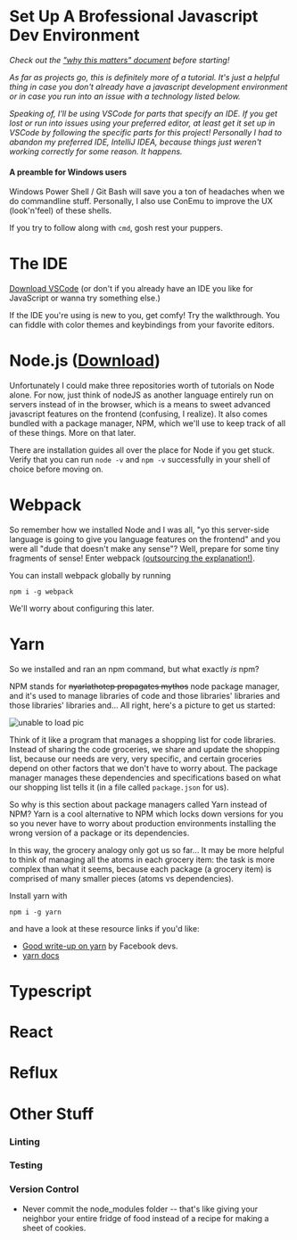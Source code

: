 # Set Up A Brofessional Javascript Dev Environment

*Check out the ["why this matters" document](https://github.com/Hypaethral/javascript-projects/blob/master/environment-setup/why-does-this-matter.md) before starting!*

*As far as projects go, this is definitely more of a tutorial. It's just a helpful thing in case you don't already have a javascript development environment or in case you run into an issue with a technology listed below.*

*Speaking of, I'll be using VSCode for parts that specify an IDE.  If you get lost or run into issues using your preferred editor, at least get it set up in VSCode by following the specific parts for this project!  Personally I had to abandon my preferred IDE, IntelliJ IDEA, because things just weren't working correctly for some reason.  It happens.*

#### A preamble for Windows users
Windows Power Shell / Git Bash will save you a ton of headaches when we do commandline stuff. Personally, I also use ConEmu to improve the UX (look'n'feel) of these shells.

If you try to follow along with `cmd`, gosh rest your puppers.

# The IDE
[Download VSCode](https://code.visualstudio.com/Download) (or don't if you already have an IDE you like for JavaScript or wanna try something else.)

If the IDE you're using is new to you, get comfy! Try the walkthrough.  You can fiddle with color themes and keybindings from your favorite editors.

# Node.js ([Download](https://nodejs.org/en/))
Unfortunately I could make three repositories worth of tutorials on Node alone.  For now, just think of nodeJS as another language entirely run on servers instead of in the browser, which is a means to sweet advanced javascript features on the frontend (confusing, I realize).  It also comes bundled with a package manager, NPM, which we'll use to keep track of all of these things.  More on that later.

There are installation guides all over the place for Node if you get stuck.  Verify that you can run
`node -v` and `npm -v` successfully in your shell of choice before moving on.


# Webpack
So remember how we installed Node and I was all, "yo this server-side language is going to give you language features on the frontend" and you were all "dude that doesn't make any sense"?  Well, prepare for some tiny fragments of sense!  Enter webpack [(outsourcing the explanation!)](https://webpack.js.org/concepts/).

You can install webpack globally by running

`npm i -g webpack`

We'll worry about configuring this later.

# Yarn
So we installed and ran an npm command, but what exactly *is* npm?

NPM stands for ~~nyarlathotep propagates mythos~~ node package manager, and it's used to manage libraries of code and those libraries' libraries and those libraries' libraries and...  All right, here's a picture to get us started:

![unable to load pic](https://github.com/Hypaethral/javascript-projects/blob/master/environment-setup/images/package_managers.png "Worst analogy ever...")

Think of it like a program that manages a shopping list for code libraries. Instead of sharing the code groceries, we share and update the shopping list, because our needs are very, very specific, and certain groceries depend on other factors that we don't have to worry about. The package manager manages these dependencies and specifications based on what our shopping list tells it (in a file called `package.json` for us). 

So why is this section about package managers called Yarn instead of NPM?  Yarn is a cool alternative to NPM which locks down versions for you so you never have to worry about production environments installing the wrong version of a package or its dependencies.

In this way, the grocery analogy only got us so far... It may be more helpful to think of managing all the atoms in each grocery item: the task is more complex than what it seems, because each package (a grocery item) is comprised of many smaller pieces (atoms vs dependencies).


Install yarn with

`npm i -g yarn`

and have a look at these resource links if you'd like:
* [Good write-up on yarn](https://code.facebook.com/posts/1840075619545360) by Facebook devs.
* [yarn docs](https://yarnpkg.com/lang/en/docs/)

# Typescript

# React

# Reflux

# Other Stuff

### Linting

### Testing

### Version Control
* Never commit the node_modules folder -- that's like giving your neighbor your entire fridge of food instead of a recipe for making a sheet of cookies. 
